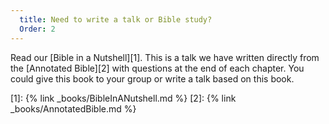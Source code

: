 ```yaml
---
  title: Need to write a talk or Bible study?
  Order: 2
---
```

Read our [Bible in a Nutshell][1]. This is a talk we have written directly from the [Annotated Bible][2] with questions at the end of each chapter. You could give this book to your group or write a talk based on this book.

[1]: {% link _books/BibleInANutshell.md %}
[2]: {% link _books/AnnotatedBible.md %}

